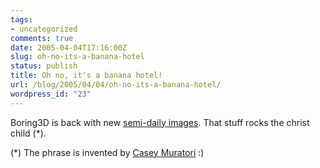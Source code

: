 ```yaml
---
tags:
- uncategorized
comments: true
date: 2005-04-04T17:16:00Z
slug: oh-no-its-a-banana-hotel
status: publish
title: Oh no, it's a banana hotel!
url: /blog/2005/04/04/oh-no-its-a-banana-hotel/
wordpress_id: "23"
---
```


Boring3D is back with new [semi-daily images](http://www.boring3d.com/daily_archive.htm). That stuff rocks the christ child (*).

(*) The phrase is invented by [Casey Muratori](http://www.caseytime.com/index.cgi/2005/01/24#that_rocks_the_christ_child) :)

